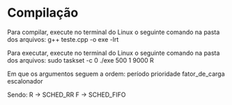 # Compilação
Para compilar, execute no terminal do Linux o seguinte comando na pasta dos arquivos:
g++ teste.cpp -o exe -lrt

Para executar, execute no terminal do Linux o seguinte comando na pasta dos arquivos:
sudo taskset -c 0 ./exe 500 1 9000 R

Em que os argumentos seguem a ordem:
período prioridade fator_de_carga escalonador

Sendo:
R -> SCHED_RR
F -> SCHED_FIFO
